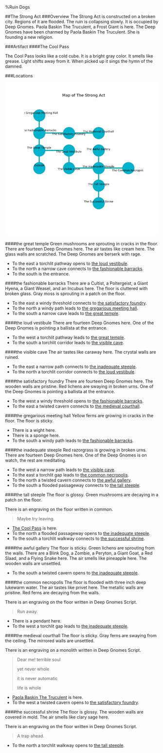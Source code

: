 %Ruin Dogs

##The Strong Act
###Overview
The Strong Act is constructed on a broken city. Regions of it are flooded. The ruin is collapsing slowly. It is occupied by Deep Gnomes. <a name="Paola-Baskin-The-Truculent"></a>Paola Baskin The Truculent, a Frost Giant is here. The Deep Gnomes have been charmed by Paola Baskin The Truculent. She  is founding a new religion. 



###Artifact
####<a name="The-Cool-Pass"></a>The Cool Pass


The Cool Pass looks like a cold cube. It is a bright gray color. It smells like grease. Light shifts away from it. When picked up it sings the hymn of the damned. 





###Locations


![](../v2/images/The-Strong-Act.png)

####<a name="the-great-temple"></a>the great temple
Green mushrooms are sprouting in cracks in the floor. There are fourteen Deep Gnomes here. The air tastes like cream here. The glass walls are scratched. The Deep Gnomes are berserk with rage. 



* To the east a torchlit pathway opens to [the loud vestibule](#the-loud-vestibule).
* To the north a narrow cave connects to [the fashionable barracks](#the-fashionable-barracks).
* To the south is the entrance.


####<a name="the-fashionable-barracks"></a>the fashionable barracks
There are a Cultist, a Poltergeist, a Giant Hyena, a Giant Weasel, and an Incubus here. The floor is cluttered with broken glass. Gray moss is sprouting in a patch on the floor. 



* To the east a windy threshold connects to [the satisfactory foundry](#the-satisfactory-foundry).
* To the north a windy path leads to [the gregarious meeting hall](#the-gregarious-meeting-hall).
* To the south a narrow cave leads to [the great temple](#the-great-temple).


####<a name="the-loud-vestibule"></a>the loud vestibule
There are fourteen Deep Gnomes here. One of the Deep Gnomes is pointing a ballista at the entrance. 



* To the west a torchlit pathway leads to [the great temple](#the-great-temple).
* To the south a torchlit corridor leads to [the visible cave](#the-visible-cave).


####<a name="the-visible-cave"></a>the visible cave
The air tastes like caraway here. The crystal walls are ruined. 



* To the east a narrow path connects to [the inadequate steeple](#the-inadequate-steeple).
* To the north a torchlit corridor connects to [the loud vestibule](#the-loud-vestibule).


####<a name="the-satisfactory-foundry"></a>the satisfactory foundry
There are fourteen Deep Gnomes here. The wooden walls are pristine. Red lichens are swaying in broken urns. One of the Deep Gnomes is pointing a ballista at the entrance. 



* To the west a windy threshold opens to [the fashionable barracks](#the-fashionable-barracks).
* To the east a twisted cavern connects to [the medieval courthall](#the-medieval-courthall).


####<a name="the-gregarious-meeting-hall"></a>the gregarious meeting hall
Yellow ferns are growing in cracks in the floor. The floor is sticky. 



* There is a wight here.
* There is a sponge here.
* To the south a windy path leads to [the fashionable barracks](#the-fashionable-barracks).


####<a name="the-inadequate-steeple"></a>the inadequate steeple
Red razorgrass is growing in broken urns. There are fourteen Deep Gnomes here. One of the Deep Gnomes is on watch, the rest are meditating. 



* To the west a narrow path leads to [the visible cave](#the-visible-cave).
* To the east a torchlit gap leads to [the common necropolis](#the-common-necropolis).
* To the north a twisted cavern connects to [the awful gallery](#the-awful-gallery).
* To the south a flooded passageway connects to [the tall steeple](#the-tall-steeple).


####<a name="the-tall-steeple"></a>the tall steeple
The floor is glossy. Green mushrooms are decaying in a patch on the floor. 

There is an engraving on the floor written in common. 

> Maybe try leaving.
>


* [The Cool Pass](#The-Cool-Pass) is here.
* To the north a flooded passageway opens to [the inadequate steeple](#the-inadequate-steeple).
* To the south a torchlit walkway connects to [the successful shrine](#the-successful-shrine).


####<a name="the-awful-gallery"></a>the awful gallery
The floor is sticky. Green lichens are sprouting from the walls. There are a Blink Dog, a Zombie, a Peryton, a Giant Goat, a Red Slaad, and a Flying Snake here. The air smells like pineapple here. The wooden walls are unsettled. 



* To the south a twisted cavern opens to [the inadequate steeple](#the-inadequate-steeple).


####<a name="the-common-necropolis"></a>the common necropolis
The floor is flooded with three inch deep lukewarm water. The air tastes like privet here. The metallic walls are pristine. Red ferns are decaying from the walls. 

There is an engraving on the floor written in Deep Gnomes Script. 

> Run away.
>


* There is a pendant here.
* To the west a torchlit gap leads to [the inadequate steeple](#the-inadequate-steeple).


####<a name="the-medieval-courthall"></a>the medieval courthall
The floor is sticky. Gray ferns are swaying from the ceiling. The mirrored walls are unsettled. 

There is an engraving on a monolith written in Deep Gnomes Script. 

> Dear me! terrible soul
>
> yet never whole
>
> it is never automatic
>
> life is whole
>


* [Paola Baskin The Truculent](#Paola-Baskin-The-Truculent) is here.
* To the west a twisted cavern opens to [the satisfactory foundry](#the-satisfactory-foundry).


####<a name="the-successful-shrine"></a>the successful shrine
The floor is glossy. The wooden walls are covered in mold. The air smells like clary sage here. 

There is an engraving on the floor written in Deep Gnomes Script. 

> A trap ahead.
>


* To the north a torchlit walkway opens to [the tall steeple](#the-tall-steeple).


